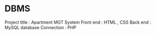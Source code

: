 # DBMS

Project title : Apartment MGT System 
Front end : HTML , CSS
Back end : MySQL database
Connection : PHP

